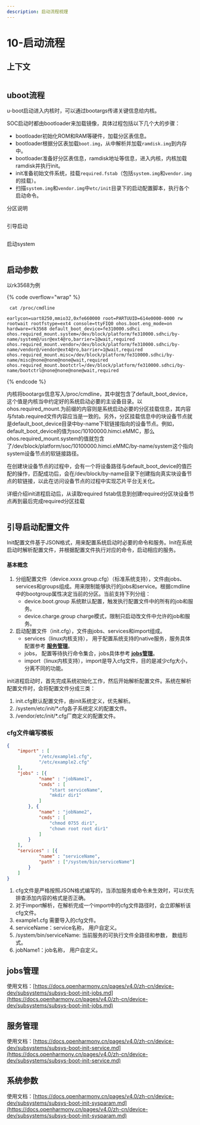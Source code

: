 ```yaml
---
description: 启动流程梳理
---
```


# 10-启动流程

## 上下文

<figure><img src=".gitbook/assets/image (13).png" alt=""><figcaption></figcaption></figure>

## uboot流程

u-boot启动进入内核时，可以通过bootargs传递关键信息给内核。

SOC启动时都由bootloader来加载镜像，具体过程包括以下几个大的步骤：

* bootloader初始化ROM和RAM等硬件，加载分区表信息。
* bootloader根据分区表加载`boot.img`，从中解析并加载`ramdisk.img`到内存中。
* bootloader准备好分区表信息，ramdisk地址等信息，进入内核，内核加载ramdisk并执行init。
* init准备初始文件系统，挂载`required.fstab`（包括`system.img`和`vendor.img`的挂载）。
* 扫描`system.img`和`vendor.img`中`etc/init`目录下的启动配置脚本，执行各个启动命令。

分区说明

<figure><img src=".gitbook/assets/image (1) (1) (1) (1).png" alt=""><figcaption></figcaption></figure>

引导启动

<figure><img src=".gitbook/assets/image (2) (1) (1) (1).png" alt=""><figcaption></figcaption></figure>

启动system

<figure><img src=".gitbook/assets/image (3) (1) (1) (1).png" alt=""><figcaption></figcaption></figure>

## 启动参数

以rk3568为例

{% code overflow="wrap" %}
```
 cat /proc/cmdline
 
earlycon=uart8250,mmio32,0xfe660000 root=PARTUUID=614e0000-0000 rw rootwait rootfstype=ext4 console=ttyFIQ0 ohos.boot.eng_mode=on hardware=rk3568 default_boot_device=fe310000.sdhci ohos.required_mount.system=/dev/block/platform/fe310000.sdhci/by-name/system@/usr@ext4@ro,barrier=1@wait,required ohos.required_mount.vendor=/dev/block/platform/fe310000.sdhci/by-name/vendor@/vendor@ext4@ro,barrier=1@wait,required ohos.required_mount.misc=/dev/block/platform/fe310000.sdhci/by-name/misc@none@none@none@wait,required ohos.required_mount.bootctrl=/dev/block/platform/fe310000.sdhci/by-name/bootctrl@none@none@none@wait,required
```
{% endcode %}

内核将bootargs信息写入/proc/cmdline，其中就包含了default\_boot\_device，这个值是内核当中约定好的系统启动必要的主设备目录。以ohos.required\_mount.为前缀的内容则是系统启动必要的分区挂载信息，其内容与fstab.required文件内容应当是一致的。另外，分区挂载信息中的块设备节点就是default\_boot\_device目录中by-name下软链接指向的设备节点。例如，default\_boot\_device的值为soc/10100000.himci.eMMC，那么ohos.required\_mount.system的值就包含了/dev/block/platform/soc/10100000.himci.eMMC/by-name/system这个指向system设备节点的软链接路径。

在创建块设备节点的过程中，会有一个将设备路径与default\_boot\_device的值匹配的操作，匹配成功后，会在/dev/block/by-name目录下创建指向真实块设备节点的软链接，以此在访问设备节点的过程中实现芯片平台无关化。

详细介绍init进程启动后，从读取required fstab信息到创建required分区块设备节点再到最后完成required分区挂载

<figure><img src=".gitbook/assets/image (4) (1) (1) (1).png" alt=""><figcaption></figcaption></figure>

## 引导启动配置文件 <a href="#yin-dao-qi-dong-pei-zhi-wen-jian" id="yin-dao-qi-dong-pei-zhi-wen-jian"></a>

Init配置文件基于JSON格式，用来配置系统启动时必要的命令和服务。Init在系统启动时解析配置文件，并根据配置文件执行对应的命令，启动相应的服务。

#### 基本概念 <a href="#ji-ben-gai-nian" id="ji-ben-gai-nian"></a>

1. 分组配置文件（device.xxxx.group.cfg）（标准系统支持），文件由jobs、services和groups组成。用来限制能够执行的jobs和service。根据cmdline中的bootgroup属性决定当前的分区。当前支持下列分组：
   * ​device.boot.group 系统默认配置，触发执行配置文件中的所有的job和服务。
   * device.charge.group charge模式，限制只启动改文件中允许的job和服务。
2. 启动配置文件（init.cfg），文件由jobs、services和import组成。
   * services（linux内核支持）， 用于配置系统支持的native服务，服务具体配置参考 [**服务管理**](https://docs.openharmony.cn/pages/v4.0/zh-cn/device-dev/subsystems/subsys-boot-init-service.md)。
   * jobs， 配置等待执行命令集合，jobs具体参考 [**jobs管理**](https://docs.openharmony.cn/pages/v4.0/zh-cn/device-dev/subsystems/subsys-boot-init-jobs.md)。
   * import（linux内核支持），import是导入cfg文件，目的是减少cfg大小，分离不同的功能。

init进程启动时，首先完成系统初始化工作，然后开始解析配置文件。系统在解析配置文件时，会将配置文件分成三类：

1. init.cfg默认配置文件，由init系统定义，优先解析。
2. /system/etc/init/\*.cfg各子系统定义的配置文件。
3. /vendor/etc/init/\*.cfg厂商定义的配置文件。

### cfg文件编写模板

```json
{
    "import" : [
            "/etc/example1.cfg",
            "/etc/example2.cfg"
    ],
    "jobs" : [{
            "name" : "jobName1",
            "cmds" : [
                "start serviceName",
                "mkdir dir1"
            ]
        }, {
            "name" : "jobName2",
            "cmds" : [
                "chmod 0755 dir1",
                "chown root root dir1"
            ]
        }
    ],
    "services" : [{
            "name" : "serviceName",
            "path" : ["/system/bin/serviceName"]
        }
    ]
}

```

1. cfg文件是严格按照JSON格式编写的，当添加服务或命令未生效时，可以优先排查添加内容的格式是否正确。
2. 对于import解析，在解析完成一个import中的cfg文件路径时，会立即解析该cfg文件。
3. example1.cfg 需要导入的cfg文件。
4. serviceName：service名称， 用户自定义。
5. /system/bin/serviceName: 当前服务的可执行文件全路径和参数， 数组形式。
6. jobName1：job名称， 用户自定义。

## jobs管理 <a href="#jobs-guan-li" id="jobs-guan-li"></a>

使用文档：[https://docs.openharmony.cn/pages/v4.0/zh-cn/device-dev/subsystems/subsys-boot-init-jobs.md](https://docs.openharmony.cn/pages/v4.0/zh-cn/device-dev/subsystems/subsys-boot-init-jobs.md)

## 服务管理 <a href="#fu-wu-guan-li" id="fu-wu-guan-li"></a>

使用文档：[https://docs.openharmony.cn/pages/v4.0/zh-cn/device-dev/subsystems/subsys-boot-init-service.md](https://docs.openharmony.cn/pages/v4.0/zh-cn/device-dev/subsystems/subsys-boot-init-service.md)

## 系统参数 <a href="#xi-tong-can-shu" id="xi-tong-can-shu"></a>

使用文档：[https://docs.openharmony.cn/pages/v4.0/zh-cn/device-dev/subsystems/subsys-boot-init-sysparam.md](https://docs.openharmony.cn/pages/v4.0/zh-cn/device-dev/subsystems/subsys-boot-init-sysparam.md)

